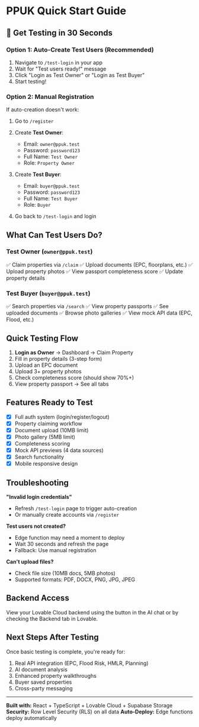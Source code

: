 # PPUK Quick Start Guide

## 🚀 Get Testing in 30 Seconds

### Option 1: Auto-Create Test Users (Recommended)
1. Navigate to `/test-login` in your app
2. Wait for "Test users ready!" message
3. Click "Login as Test Owner" or "Login as Test Buyer"
4. Start testing!

### Option 2: Manual Registration
If auto-creation doesn't work:

1. Go to `/register`
2. Create **Test Owner**:
   - Email: `owner@ppuk.test`
   - Password: `password123`
   - Full Name: `Test Owner`
   - Role: `Property Owner`

3. Create **Test Buyer**:
   - Email: `buyer@ppuk.test`
   - Password: `password123`
   - Full Name: `Test Buyer`
   - Role: `Buyer`

4. Go back to `/test-login` and login

## What Can Test Users Do?

### Test Owner (`owner@ppuk.test`)
✅ Claim properties via `/claim`
✅ Upload documents (EPC, floorplans, etc.)
✅ Upload property photos
✅ View passport completeness score
✅ Update property details

### Test Buyer (`buyer@ppuk.test`)
✅ Search properties via `/search`
✅ View property passports
✅ See uploaded documents
✅ Browse photo galleries
✅ View mock API data (EPC, Flood, etc.)

## Quick Testing Flow

1. **Login as Owner** → Dashboard → Claim Property
2. Fill in property details (3-step form)
3. Upload an EPC document
4. Upload 3+ property photos
5. Check completeness score (should show 70%+)
6. View property passport → See all tabs

## Features Ready to Test

- [x] Full auth system (login/register/logout)
- [x] Property claiming workflow
- [x] Document upload (10MB limit)
- [x] Photo gallery (5MB limit)
- [x] Completeness scoring
- [x] Mock API previews (4 data sources)
- [x] Search functionality
- [x] Mobile responsive design

## Troubleshooting

**"Invalid login credentials"**
- Refresh `/test-login` page to trigger auto-creation
- Or manually create accounts via `/register`

**Test users not created?**
- Edge function may need a moment to deploy
- Wait 30 seconds and refresh the page
- Fallback: Use manual registration

**Can't upload files?**
- Check file size (10MB docs, 5MB photos)
- Supported formats: PDF, DOCX, PNG, JPG, JPEG

## Backend Access

View your Lovable Cloud backend using the button in the AI chat or by checking the Backend tab in Lovable.

## Next Steps After Testing

Once basic testing is complete, you're ready for:
1. Real API integration (EPC, Flood Risk, HMLR, Planning)
2. AI document analysis
3. Enhanced property walkthroughs
4. Buyer saved properties
5. Cross-party messaging

---

**Built with:** React + TypeScript + Lovable Cloud + Supabase Storage
**Security:** Row Level Security (RLS) on all data
**Auto-Deploy:** Edge functions deploy automatically